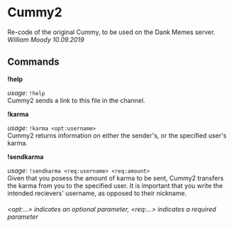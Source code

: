 # Cummy2

Re-code of the original Cummy, to be used on the Dank Memes server. <br>
_William Moody 10.09.2019_ <br>

## Commands

**!help**

_usage:_ `!help` <br>
Cummy2 sends a link to this file in the channel.


**!karma**

_usage:_ `!karma <opt:username>` <br>
Cummy2 returns information on either the sender's, or the specified user's karma.


**!sendkarma**

_usage:_ `!sendkarma <req:username> <req:amount>` <br>
Given that you posess the amount of karma to be sent, Cummy2 transfers the karma from you to the specified user. It is important that you write the intended recievers' username, as opposed to their nickname.

###### _\<opt:...\> indicates an optional parameter, \<req:...\> indicates a required parameter_

